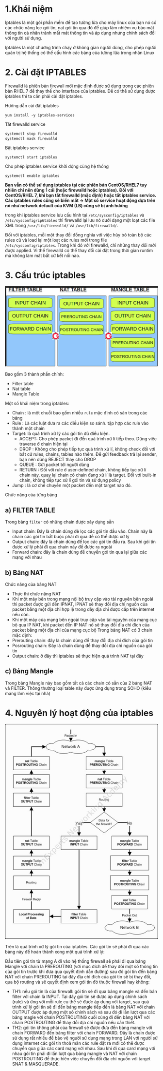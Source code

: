 # 1.Khái niệm 
Iptables là một gói phần mềm để tạo tường lửa cho máy linux của bạn nó có các chức năng lọc gói tin, nat gói tin qua đó để giúp làm nhiệm vụ bảo mật thông tin cá nhân tránh mất mát thông tin và áp dụng nhưng chính sách đổi với người sử dụng.

Iptables là một chương trình chạy ở không gian người dùng, cho phép người quản trị hệ thống có thể cấu hình các bảng của tường lửa trong nhân Linux 
# 2. Cài đặt IPTABLES
Firewalld là phiên bản firewall mới mặc định được sử dụng trong các phiên bản RHEL 7 để thay thế cho interface của iptables. Để có thể sử dụng được iptables thì ta cần phải cài đặt iptables.

Hướng dẫn cài đặt iptables
```
yum install -y iptables-services
```
Tắt firewalld service
```
systemctl stop firewalld
systemctl mask firewalld
```
Bật iptables service
```
systemctl start iptables
```
Cho phép iptables service khởi động cùng hệ thống
```
systemctl enable iptables
```
**Bạn vẫn có thể sử dụng iptables tại các phiên bản CentOS/RHEL7 tuy nhiên chỉ nên dùng 1 cái (hoặc firewalld hoặc iptables). Đối với CentOS/RHEL 7, khi bạn tắt firewalld (mặc định) hoặc tắt iptables service. Các iptables rules cũng sẽ biến mất -> Một số service hoạt động dựa trên nó như network default của KVM (LB) cũng sẽ bị ảnh hưởng**

trong khi iptables service lưu cấu hình tại `/etc/sysconfig/iptables` và `/etc/sysconfig/ip6tables` thì firewalld lại lưu nó dưới dạng một loạt các file XML trong `/usr/lib/firewalld/` và `/usr/lib/firewalld/`.

Đối với iptables, mỗi một thay đổi đồng nghĩa với việc hủy bỏ toàn bộ các rules cũ và load lại một loạt các rules mới trong file `/etc/sysconfig/iptables`. Trong khi đó với firewalld, chỉ những thay đổi mới được applied. Vì thế firewalld có thể thay đổi cài đặt trong thời gian runtim mà không làm mât bất cứ kết nối nào.
# 3. Cấu trúc iptables
![](https://github.com/duckmak14/linux/blob/master/iptables/images/screenshot_4.png)

Bao gồm 3 thành phần chính: 
- Filter table 
- Nat table
- Mangle Table 

Một số khái niệm trong iptables: 
![]()
- Chain : là một chuỗi bao gồm nhiều `rule` mặc định có sãn trong các bảng 
- Rule : Là các luật đưa ra các điều kiện so sánh. tập hợp các rule vào thành một chain
- Target: là quá trình xử lý các gói tin đủ điều kiện. 
    - ACCEPT: Cho phép packet đi đến quá trình xử lí tiếp theo. Dừng việc traverse ở chain hiện tại
    - DROP : Không cho phép tiếp tục quá trình xử lí, không check đối với bất cứ rules, chains, tables nào thêm. Để gửi feedback trả lại sender, bạn nên dùng REJECT thay cho DROP
    - QUEUE : Gửi packet tới người dùng
    - RETURN : Đối với rule ở user-defined chain, không tiếp tục xử lí chain này, quay lại chain có chain đang xử lí là target. Đối với built-in chain, không tiếp tục xử lí gói tin và sử dụng policy
- Jump : là cơ chế chuyển một packet đến một target nào đó.

Chức năng của từng bảng 
## a) FILTER TABLE 
Trong bảng `filter` có những chain được xây dựng sẵn 
- Input chain: Đây là chain dùng đẻ lọc các gói tin đầu vào. Chain này là chain các gói tin bắt buộc phải đi qua để có thể được xử lý
- Output chain: đây là chain dùng để lọc các gói tin đầu ra. Sau khi gói tin được xử lý phải đi qua chain này để được ra ngoài
- Forward chain:  đây là chain dùng để chuyển gói tin qua lại giữa các mạng với nhau
## b) Bảng NAT 
Chức năng của bảng NAT 
- Thực thi chức năng NAT
- Khi một máy bên trong mạng nội bộ truy cập vào tài nguyên bên ngoài thì packet được gửi đến IPNAT, IPNAT sẽ thay đổi địa chỉ nguồn của packet bằng một địa chỉ hợp lệ trong dãy địa chỉ được cấp trên internet nếu còn.
- Khi một máy của mạng bên ngoài truy cập vào tài nguyên của mạng cục bộ qua IP NAT, khi packet đến IP NAT nó sẽ thay đổi địa chỉ đích của packet bằng một địa chỉ của mạng cục bộ
Trong bảng NAT có 3 chain mặc định:
- Prerouting chain: đây là chain dùng để thay đổi địa chỉ đích của gói tin
- Posrouting chain: Đây là chain dùng để thay đổi địa chỉ nguồn của gói tin
- Output chain: ở đây thì iptables sẽ thực hiện quá trình NAT tại đây
## c) Bảng Mangle 
Trong bảng Mangle này bao gồm tất cả các chain có sẵn của 2 bảng NAT và FILTER. Thông thường loại table này được ứng dụng trong SOHO (kiểu mạng làm việc tại nhà)
# 4. Nguyên lý hoạt động của iptables
![](https://github.com/duckmak14/linux/blob/master/iptables/images/687474703a2f2f766e657870657274732e6e65742f696d616765732f73746f726965732f69707461626c652e6a7067.jpeg)

Trên là quá trình xử lý gói tin của iptables. Các gói tin sẽ phải đi qua các bảng này để hoàn thành xong một quá trình xử lý: 

Đầu tiên gói tin từ mạng A đi vào hệ thống firewall sẽ phải đi qua bảng Mangle với chain là PREROUTING (với mục đích để thay đôi một số thông tin của gói tin trước khi đưa qua quyết định dẫn đường) sau đó gói tin đến bảng NAT với chain PREROUTING tại đây địa chỉ đích của gói tin sẽ bị thay đổi, qua bộ routing và sẽ quyết định xem gói tin đó thuộc firewall hay không: 
- TH1: nếu gói tin là của firewall: gói tin sẽ đi qua bảng mangle và đến bản filter với chain là INPUT. Tại đây gói tin sẽ được áp dụng chính sách (rule) và ứng với mỗi rule cụ thể sẽ được áp dụng với target, sau quá trình xử lý gói tin sẽ đi đến bảng mangle tiếp đến là bảng NAT với chain OUTPUT được áp dụng một số chính sách và sau đó đi lần lượt qua các bảng magle với chain POSTROUTING cuối cùng đi đến bảng NAT với chain POSTROUTING để thay đổi địa chỉ nguồn nếu cần thiết.
- TH2: gói tin không phải của firewall sẽ được đưa đến bảng mangle với chain FORWARD đến bảng filter với chain FORWARD. Đây là chain được sử dụng rất nhiều để bảo vệ người sử dụng mạng trong LAN với người sử dụng internet các gói tin thoả mãn các rule đặt ra mới có thể được chuyển qua giữa các card mạng với nhau. Sau khi đi qua card mạng với nhau gói tin phải đi lần lượt qua bảng mangle và NAT với chain POSTROUTING để thực hiên việc chuyển đổi địa chỉ nguồn với target SNAT & MASQUERADE.


